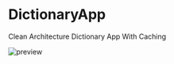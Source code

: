 # DictionaryApp
Clean Architecture Dictionary App With Caching

![preview](https://user-images.githubusercontent.com/85354530/158609287-b47ed7b1-7932-47a7-b764-a10f0baf0b5e.png)
